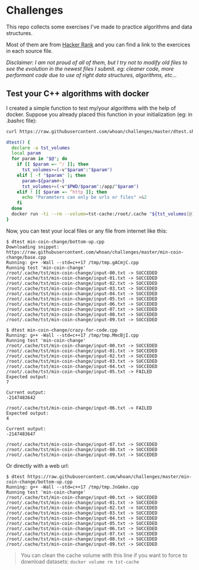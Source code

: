# Challenges

This repo collects some exercises I've made to practice algorithms and data structures.

Most of them are from [Hacker Rank](https://www.hackerrank.com/) and you can find a link to the exercices in each source file.

*Disclaimer: I am not proud of all of them, but I try not to modify old files to see the evolution in the newest files I submit. eg: cleaner code, more performant code due to use of right data structures, algorithms, etc...*

## Test your C++ algorithms with docker

I created a simple function to test my/your algorithms with the help of docker. Suppose you already placed this function in your initialization (eg: in .bashrc file):

```bash
curl https://raw.githubusercontent.com/whoan/challenges/master/dtest.sh
```
```bash
dtest() {
  declare -a tst_volumes
  local param
  for param in "$@"; do
    if [[ $param =~ ^/ ]]; then
      tst_volumes+=(-v"$param":"$param")
    elif [ -f "$param" ]; then
      param=${param#~}
      tst_volumes+=(-v"$PWD/$param":/app/"$param")
    elif ! [[ $param =~ ^http ]]; then
      echo "Parameters can only be urls or files" >&2
    fi
  done
  docker run -ti --rm --volume=tst-cache:/root/.cache "${tst_volumes[@]}" whoan/tst:latest "$@"
}
```

Now, you can test your local files or any file from internet like this:

```
$ dtest min-coin-change/bottom-up.cpp
Downloading snippet: https://raw.githubusercontent.com/whoan/challenges/master/min-coin-change/base.cpp
Running: g++ -Wall --std=c++17 /tmp/tmp.gACmjC.cpp
Running test 'min-coin-change'
/root/.cache/tst/min-coin-change/input-00.txt -> SUCCEDED
/root/.cache/tst/min-coin-change/input-01.txt -> SUCCEDED
/root/.cache/tst/min-coin-change/input-02.txt -> SUCCEDED
/root/.cache/tst/min-coin-change/input-03.txt -> SUCCEDED
/root/.cache/tst/min-coin-change/input-04.txt -> SUCCEDED
/root/.cache/tst/min-coin-change/input-05.txt -> SUCCEDED
/root/.cache/tst/min-coin-change/input-06.txt -> SUCCEDED
/root/.cache/tst/min-coin-change/input-07.txt -> SUCCEDED
/root/.cache/tst/min-coin-change/input-08.txt -> SUCCEDED
/root/.cache/tst/min-coin-change/input-09.txt -> SUCCEDED
```

```
$ dtest min-coin-change/crazy-for-code.cpp
Running: g++ -Wall --std=c++17 /tmp/tmp.MmcBjI.cpp
Running test 'min-coin-change'
/root/.cache/tst/min-coin-change/input-00.txt -> SUCCEDED
/root/.cache/tst/min-coin-change/input-01.txt -> SUCCEDED
/root/.cache/tst/min-coin-change/input-02.txt -> SUCCEDED
/root/.cache/tst/min-coin-change/input-03.txt -> SUCCEDED
/root/.cache/tst/min-coin-change/input-04.txt -> SUCCEDED
/root/.cache/tst/min-coin-change/input-05.txt -> FAILED
Expected output:
7

Current output:
-2147483642

/root/.cache/tst/min-coin-change/input-06.txt -> FAILED
Expected output:
4

Current output:
-2147483647

/root/.cache/tst/min-coin-change/input-07.txt -> SUCCEDED
/root/.cache/tst/min-coin-change/input-08.txt -> SUCCEDED
/root/.cache/tst/min-coin-change/input-09.txt -> SUCCEDED
```

Or directly with a web url:

```
$ dtest https://raw.githubusercontent.com/whoan/challenges/master/min-coin-change/bottom-up.cpp
Running: g++ -Wall --std=c++17 /tmp/tmp.JnGmkn.cpp
Running test 'min-coin-change'
/root/.cache/tst/min-coin-change/input-00.txt -> SUCCEDED
/root/.cache/tst/min-coin-change/input-01.txt -> SUCCEDED
/root/.cache/tst/min-coin-change/input-02.txt -> SUCCEDED
/root/.cache/tst/min-coin-change/input-03.txt -> SUCCEDED
/root/.cache/tst/min-coin-change/input-04.txt -> SUCCEDED
/root/.cache/tst/min-coin-change/input-05.txt -> SUCCEDED
/root/.cache/tst/min-coin-change/input-06.txt -> SUCCEDED
/root/.cache/tst/min-coin-change/input-07.txt -> SUCCEDED
/root/.cache/tst/min-coin-change/input-08.txt -> SUCCEDED
/root/.cache/tst/min-coin-change/input-09.txt -> SUCCEDED
```

> You can clean the cache volume with this line if you want to force to download datasets: `docker volume rm tst-cache`
